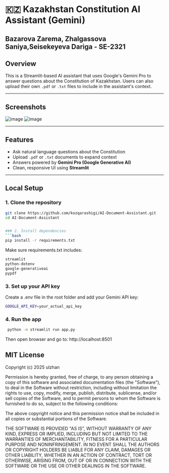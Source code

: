 # 🇰🇿 Kazakhstan Constitution AI Assistant (Gemini)
## Bazarova Zarema, Zhalgassova Saniya,Seisekeyeva Dariga - SE-2321



## Overview
This is a Streamlit-based AI assistant that uses Google's Gemini Pro to answer questions about the Constitution of Kazakhstan. Users can also upload their own `.pdf` or `.txt` files to include in the assistant's context.

---

## Screenshots

![image](https://github.com/user-attachments/assets/c4fbae8f-c87f-41cd-bc32-6a1c9ef24b64)
![image](https://github.com/user-attachments/assets/3d7c57cc-dae5-4e5e-8e0b-3d2c6802856b)

---

##  Features

- Ask natural language questions about the Constitution
- Upload `.pdf` or `.txt` documents to expand context
- Answers powered by **Gemini Pro (Google Generative AI)**
- Clean, responsive UI using **Streamlit**

---

## Local Setup

### 1. Clone the repository

```bash
git clone https://github.com/kozqarashigi/AI-Document-Assistant.git
cd AI-Document-Assistant


### 2. Install dependencies
```bash
pip install -r requirements.txt
```

Make sure requirements.txt includes:
```bash 
streamlit
python-dotenv
google-generativeai
pypdf
``` 
### 3. Set up your API key
Create a .env file in the root folder and add your Gemini API key:
``` bash
GOOGLE_API_KEY=your_actual_api_key
```

### 4. Run the app
```bash
 python -m streamlit run app.py
```
Then open browser and go to: http://localhost:8501


## MIT License

Copyright (c) 2025 ulzhan

Permission is hereby granted, free of charge, to any person obtaining a copy
of this software and associated documentation files (the "Software"), to deal
in the Software without restriction, including without limitation the rights
to use, copy, modify, merge, publish, distribute, sublicense, and/or sell
copies of the Software, and to permit persons to whom the Software is
furnished to do so, subject to the following conditions:

The above copyright notice and this permission notice shall be included in all
copies or substantial portions of the Software.

THE SOFTWARE IS PROVIDED "AS IS", WITHOUT WARRANTY OF ANY KIND, EXPRESS OR
IMPLIED, INCLUDING BUT NOT LIMITED TO THE WARRANTIES OF MERCHANTABILITY,
FITNESS FOR A PARTICULAR PURPOSE AND NONINFRINGEMENT. IN NO EVENT SHALL THE
AUTHORS OR COPYRIGHT HOLDERS BE LIABLE FOR ANY CLAIM, DAMAGES OR OTHER
LIABILITY, WHETHER IN AN ACTION OF CONTRACT, TORT OR OTHERWISE, ARISING FROM,
OUT OF OR IN CONNECTION WITH THE SOFTWARE OR THE USE OR OTHER DEALINGS IN THE
SOFTWARE.
